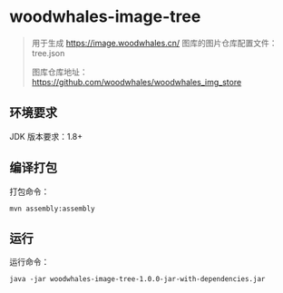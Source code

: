 # woodwhales-image-tree

> 用于生成 https://image.woodwhales.cn/ 图库的图片仓库配置文件：tree.json
>
> 图库仓库地址：https://github.com/woodwhales/woodwhales_img_store

## 环境要求

JDK 版本要求：1.8+

## 编译打包

打包命令：

```shell
mvn assembly:assembly
```

## 运行

运行命令：

```shell
java -jar woodwhales-image-tree-1.0.0-jar-with-dependencies.jar
```

